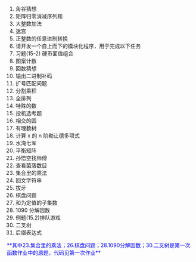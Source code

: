 1. 角谷猜想
2. 矩阵归零消减序列和
3. 大整数加法
4. 迷宫
5. 正整数的任意进制转换
6. 请开发一个自上而下的模块化程序，用于完成以下任务
7. 习题(15-2) 硬币面值组合
8. 图案计数
9. 回数猜想
10. 输出二进制补码
11. 扩号匹配问题
12. 分割乘积
13. 全排列
14. 特殊的数
15. 投机选考题
16. 相交的圆
17. 有理数树
18. 计算 x 的 n 阶勒让德多项式
19. 水淹七军
20. 平衡矩阵
21. 孙悟空找师傅
22. 查看菌落数目
23. 集合里的乘法
24. 回文字符串
25. 拔牙
26. 棋盘问题
27. 和为定值的子集数
28. 1090 分解因数
29. 例题(15.2)排队游戏
30. 二叉树
31. 后缀表达式
<font color="blue">
**其中23.集合里的乘法；26.棋盘问题；28.1090分解因数；30.二叉树是第一次函数作业中的原题，代码见第一次作业**</font>
